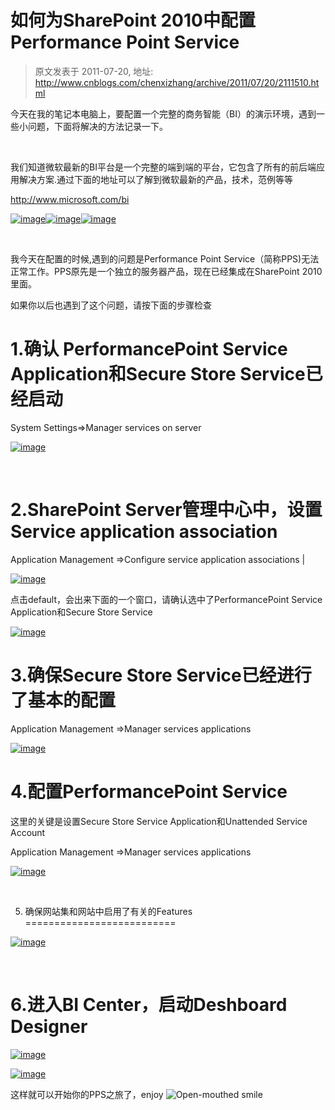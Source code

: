 # 如何为SharePoint 2010中配置Performance Point Service 
> 原文发表于 2011-07-20, 地址: http://www.cnblogs.com/chenxizhang/archive/2011/07/20/2111510.html 


今天在我的笔记本电脑上，要配置一个完整的商务智能（BI）的演示环境，遇到一些小问题，下面将解决的方法记录一下。

  

 我们知道微软最新的BI平台是一个完整的端到端的平台，它包含了所有的前后端应用解决方案.通过下面的地址可以了解到微软最新的产品，技术，范例等等

 <http://www.microsoft.com/bi>

 [![image](./images/2111510-201107201216256787.png "image")](http://images.cnblogs.com/cnblogs_com/chenxizhang/201107/201107201216252360.png)[![image](./images/2111510-201107201216264769.png "image")](http://images.cnblogs.com/cnblogs_com/chenxizhang/201107/201107201216255882.png)[![image](./images/2111510-20110720121626243.png "image")](http://images.cnblogs.com/cnblogs_com/chenxizhang/201107/201107201216269719.png)

  

 我今天在配置的时候,遇到的问题是Performance Point Service（简称PPS)无法正常工作。PPS原先是一个独立的服务器产品，现在已经集成在SharePoint 2010 里面。

 如果你以后也遇到了这个问题，请按下面的步骤检查

 1.确认 PerformancePoint Service Application和Secure Store Service已经启动
==================================================================

 System Settings=>Manager services on server

 [![image](./images/2111510-2011072012162878.png "image")](http://images.cnblogs.com/cnblogs_com/chenxizhang/201107/201107201216276589.png)

  

 2.SharePoint Server管理中心中，设置Service application association
==========================================================

 Application Management =>Configure service application associations |

 [![image](./images/2111510-201107201216289455.png "image")](http://images.cnblogs.com/cnblogs_com/chenxizhang/201107/201107201216288965.png)

 点击default，会出来下面的一个窗口，请确认选中了PerformancePoint Service Application和Secure Store Service

 [![image](./images/2111510-201107201216303435.png "image")](http://images.cnblogs.com/cnblogs_com/chenxizhang/201107/201107201216291898.png)

 3.确保Secure Store Service已经进行了基本的配置
==================================

 Application Management =>Manager services applications

 [![image](./images/2111510-201107201216317206.png "image")](http://images.cnblogs.com/cnblogs_com/chenxizhang/201107/201107201216316160.png)

 4.配置PerformancePoint Service
============================

 这里的关键是设置Secure Store Service Application和Unattended Service Account

 Application Management =>Manager services applications

 [![image](./images/2111510-201107201216328187.png "image")](http://images.cnblogs.com/cnblogs_com/chenxizhang/201107/201107201216313270.png)

  

 5. 确保网站集和网站中启用了有关的Features
==========================

 [![image](./images/2111510-201107201216343354.png "image")](http://images.cnblogs.com/cnblogs_com/chenxizhang/201107/201107201216332025.png)

  

 6.进入BI Center，启动Deshboard Designer
==================================

 [![image](./images/2111510-201107201216363090.png "image")](http://images.cnblogs.com/cnblogs_com/chenxizhang/201107/201107201216352350.png)

 [![image](./images/2111510-201107201216377692.png "image")](http://images.cnblogs.com/cnblogs_com/chenxizhang/201107/201107201216375532.png)

 这样就可以开始你的PPS之旅了，enjoy ![Open-mouthed smile](./images/2111510-201107201216377135.png)


